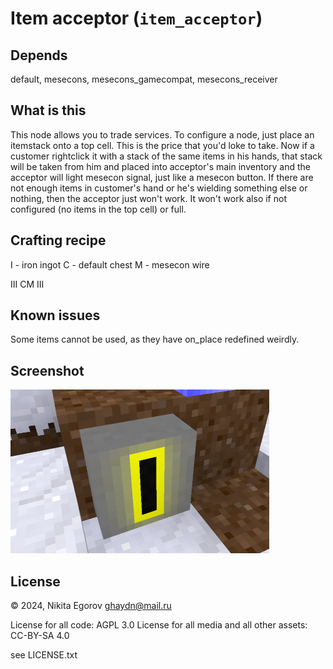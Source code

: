 # Item acceptor (`item_acceptor`)


## Depends

default, mesecons, mesecons_gamecompat, mesecons_receiver

## What is this

This node allows you to trade services.
To configure a node, just place an itemstack onto a top cell. This is the price
that you'd loke to take. Now if a customer rightclick it with a stack of the same
items in his hands, that stack will be taken from him and placed into acceptor's
main inventory and the acceptor will light mesecon signal, just like a mesecon
button. If there are not enough items in customer's hand or he's wielding something
else or nothing, then the acceptor just won't work. It won't work also if not
configured (no items in the top cell) or full.

## Crafting recipe

I - iron ingot
C - default chest
M - mesecon wire

III
 CM
III

## Known issues

Some items cannot be used, as they have on_place redefined weirdly.

## Screenshot

![Screenshot](screenshot.png)


## License

© 2024, Nikita Egorov <ghaydn@mail.ru>

License for all code: AGPL 3.0
License for all media and all other assets:  CC-BY-SA 4.0

see LICENSE.txt
